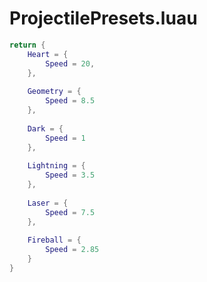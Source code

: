 # ProjectilePresets.luau

```lua
return {
	Heart = {
		Speed = 20,
	},
	
	Geometry = {
		Speed = 8.5
	},
	
	Dark = {
		Speed = 1
	},
	
	Lightning = {
		Speed = 3.5
	},
	
	Laser = {
		Speed = 7.5
	},
	
	Fireball = {
		Speed = 2.85
	}
}
```
